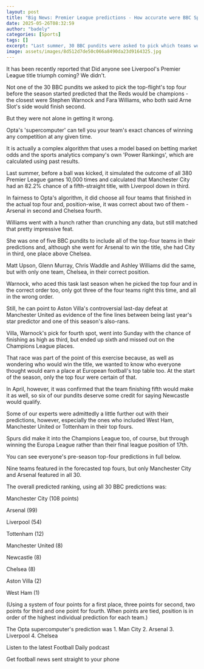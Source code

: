 ```yaml
---
layout: post
title: "Big News: Premier League predictions - How accurate were BBC Sport pundits?"
date: 2025-05-26T08:32:59
author: "badely"
categories: [Sports]
tags: []
excerpt: "Last summer, 30 BBC pundits were asked to pick which teams would finish in the Premier League's top four, and in which order. How did they get on?"
image: assets/images/8d512d7de50c066a8490da23d9164325.jpg
---
```


It has been recently reported that Did anyone see Liverpool's Premier League title triumph coming? We didn't.

Not one of the 30 BBC pundits we asked to pick the top-flight's top four before the season started predicted that the Reds would be champions - the closest were Stephen Warnock and Fara Williams, who both said Arne Slot's side would finish second.

But they were not alone in getting it wrong.

Opta's 'supercomputer' can tell you your team's exact chances of winning any competition at any given time.

It is actually a complex algorithm that uses a model based on betting market odds and the sports analytics company's own 'Power Rankings', which are calculated using past results. 

Last summer, before a ball was kicked, it simulated the outcome of all 380 Premier League games 10,000 times and calculated that Manchester City had an 82.2% chance of a fifth-straight title, with Liverpool down in third.

In fairness to Opta's algorithm, it did choose all four teams that finished in the actual top four and, position-wise, it was correct about two of them - Arsenal in second and Chelsea fourth.

Williams went with a hunch rather than crunching any data, but still matched that pretty impressive feat.

She was one of five BBC pundits to include all of the top-four teams in their predictions and, although she went for Arsenal to win the title, she had City in third, one place above Chelsea.

Matt Upson, Glenn Murray, Chris Waddle and Ashley Williams did the same, but with only one team, Chelsea, in their correct position.

Warnock, who aced this task last season when he picked the top four and in the correct order too, only got three of the four teams right this time, and all in the wrong order.

Still, he can point to Aston Villa's controversial last-day defeat at Manchester United as evidence of the fine lines between being last year's star predictor and one of this season's also-rans.

Villa, Warnock's pick for fourth spot, went into Sunday with the chance of finishing as high as third, but ended up sixth and missed out on the Champions League places.

That race was part of the point of this exercise because, as well as wondering who would win the title, we wanted to know who everyone thought would earn a place at European football's top table too. At the start of the season, only the top four were certain of that.

In April, however, it was confirmed that the team finishing fifth would make it as well, so six of our pundits deserve some credit for saying Newcastle would qualify.

Some of our experts were admittedly a little further out with their predictions, however, especially the ones who included West Ham, Manchester United or Tottenham in their top fours.

Spurs did make it into the Champions League too, of course, but through winning the Europa League rather than their final league position of 17th. 

You can see everyone's pre-season top-four predictions in full below.

Nine teams featured in the forecasted top fours, but only Manchester City and Arsenal featured in all 30.

The overall predicted ranking, using all 30 BBC predictions was:

Manchester City (108 points)

Arsenal (99)

Liverpool (54)

Tottenham (12)

Manchester United (8)

Newcastle (8)

Chelsea (8)

Aston Villa (2)

West Ham (1)

(Using a system of four points for a first place, three points for second, two points for third and one point for fourth. When points are tied, position is in order of the highest individual prediction for each team.)

The Opta supercomputer's prediction was 1. Man City 2. Arsenal 3. Liverpool 4. Chelsea

Listen to the latest Football Daily podcast

Get football news sent straight to your phone

